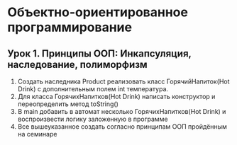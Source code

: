 # Объектно-ориентированное программирование 
## Урок 1. Принципы ООП: Инкапсуляция, наследование, полиморфизм

1. Создать наследника Product реализовать класс ГорячийНапиток(Hot Drink) с дополнительным полем int температура.</br>
2. Для класса ГорячихНапитков(Hot Drink) написать конструктор и переопределить метод toString()</br>
3. В main добавить в автомат несколько ГорячихНапитков(Hot Drink) и воспроизвести логику заложенную в программе</br>
4. Все вышеуказанное создать согласно принципам ООП пройдённым на семинаре

